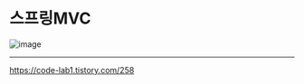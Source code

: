 # 스프링MVC



![image](https://user-images.githubusercontent.com/108817236/210103767-aa665050-fefc-4560-b838-33fe734dae1c.png)

---
https://code-lab1.tistory.com/258
